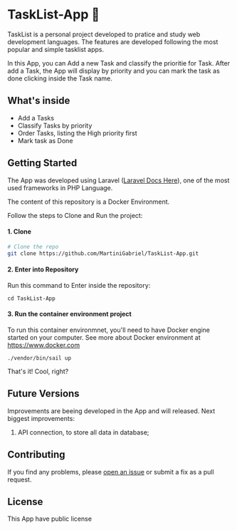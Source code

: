 # TaskList-App 🚀

TaskList is a personal project developed to pratice and study web development languages. The features are developed following the most popular and simple tasklist apps.

In this App, you can Add a new Task and classify the prioritie for Task. After add a Task, the App will display by priority and you can mark the task as done clicking inside the Task name. 


## What's inside

- Add a Tasks
- Classify Tasks by priority
- Order Tasks, listing the High priority first
- Mark task as Done

## Getting Started

The App was developed using Laravel ([Laravel Docs Here](https://laravel.com/)), one of the most used frameworks in PHP Language.

The content of this repository is a Docker Environment.

Follow the steps to Clone and Run the project:

#### 1. Clone

```bash
# Clone the repo
git clone https://github.com/MartiniGabriel/TaskList-App.git
```


#### 2. Enter into Repository

Run this command to Enter inside the repository:
```
cd TaskList-App
```


#### 3. Run the container environment project
To run this container environmnet, you'll need to have Docker engine started on your computer.
See more about Docker environment at https://www.docker.com
```
./vendor/bin/sail up
```

That's it! Cool, right?

## Future Versions

Improvements are beeing developed in the App and will released.
Next biggest improvements:
  1. API connection, to store all data in database;


## Contributing

If you find any problems, please [open an issue](https://github.com/MartiniGabriel/TaskList-App/issues/new) or submit a fix as a pull request.


## License
This App have public license
